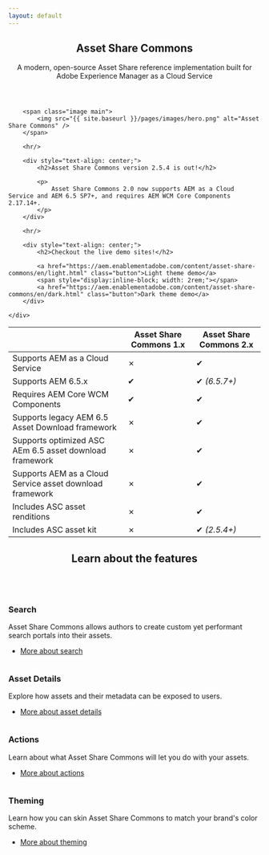 ```yaml
---
layout: default
---
```


<section>
    <div class="content">
        <header class="main">
            <h1>Asset Share Commons</h1>
            <p>A modern, open-source Asset Share reference implementation built for Adobe Experience Manager as a Cloud Service</p>
        </header>
        
        <span class="image main">
            <img src="{{ site.baseurl }}/pages/images/hero.png" alt="Asset Share Commons" />
        </span>

        <hr/>

        <div style="text-align: center;">
            <h2>Asset Share Commons version 2.5.4 is out!</h2>

            <p>
                Asset Share Commons 2.0 now supports AEM as a Cloud Service and AEM 6.5 SP7+, and requires AEM WCM Core Components 2.17.14+.
            </p>
        </div>

        <hr/>

        <div style="text-align: center;">
            <h2>Checkout the live demo sites!</h2>

            <a href="https://aem.enablementadobe.com/content/asset-share-commons/en/light.html" class="button">Light theme demo</a>
            <span style="display:inline-block; width: 2rem;"></span>
            <a href="https://aem.enablementadobe.com/content/asset-share-commons/en/dark.html" class="button">Dark theme demo</a>
        </div>

    </div>
</section>


<!-- Feature table -->
|                                                          | Asset Share Commons 1.x | Asset Share Commons 2.x |
|----------------------------------------------------------|-------------------------|-------------------------|
| Supports AEM as a Cloud Service                          |            ✗            |            ✔            |
| Supports AEM 6.5.x                                       |            ✔            |       ✔ _(6.5.7+)_      |
| Requires AEM Core WCM Components                         |            ✔            |            ✔            |
| Supports legacy AEM 6.5 Asset Download framework         |            ✗            |            ✔            |
| Supports optimized ASC AEm 6.5 asset download framework  |            ✗            |            ✔            |
| Supports AEM as a Cloud Service asset download framework |            ✗            |            ✔            |
| Includes ASC asset renditions                            |            ✗            |            ✔            |
| Includes ASC asset kit                                   |            ✗            |       ✔ _(2.5.4+)_      |


<!-- Section -->
<section>
    <header class="major">
        <h2>Learn about the features</h2>
    </header>
    <div class="posts">
        <article>
            <a href="{{ site.baseurl }}/pages/search" class="image"><img src="{{ site.baseurl }}/pages/images/learn-more/search.png" alt="" /></a>
            <h3>Search</h3>
            <p>Asset Share Commons allows authors to create custom yet performant search portals into their assets.</p>
            <ul class="actions">
                <li><a href="{{ site.baseurl }}/pages/search" class="button">More about search</a></li>
            </ul>
        </article>
        <article>
            <a href="{{ site.baseurl }}/pages/details" class="image"><img src="{{ site.baseurl }}/pages/images/learn-more/details.png" alt="" /></a>
            <h3>Asset Details</h3>
            <p>Explore how assets and their metadata can be exposed to users.</p>
            <ul class="actions">
                <li><a href="{{ site.baseurl }}/pages/details" class="button">More about asset details</a></li>
            </ul>
        </article>
        <article>
            <a href="{{ site.baseurl }}/pages/actions" class="image"><img src="{{ site.baseurl }}/pages/images/learn-more/actions.png" alt="" /></a>
            <h3>Actions</h3>
            <p>Learn about what Asset Share Commons will let you do with your assets.</p>
            <ul class="actions">
                <li><a href="{{ site.baseurl }}/pages/actions" class="button">More about actions</a></li>
            </ul>
        </article>
        <article>
            <a href="{{ site.baseurl }}/pages/development/theming" class="image"><img src="{{ site.baseurl }}/pages/images/learn-more/theming.png" alt="" /></a>
            <h3>Theming</h3>
            <p>Learn how you can skin Asset Share Commons to match your brand's color scheme.</p>
            <ul class="actions">
                <li><a href="{{ site.baseurl }}/pages/development/theming" class="button">More about theming</a></li>
            </ul>
        </article>  
    </div>        
<section>        
        
    
